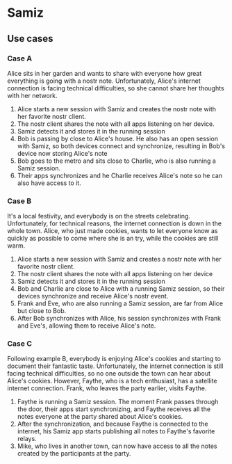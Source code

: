 # Samiz

## Use cases
### Case A
Alice sits in her garden and wants to share with everyone how great everything is going with a nostr note. Unfortunately, Alice's internet connection is facing technical difficulties, so she cannot share her thoughts with her network.

1. Alice starts a new session with Samiz and creates the nostr note with her favorite nostr client.
2. The nostr client shares the note with all apps listening on her device.
3. Samiz detects it and stores it in the running session
4. Bob is passing by close to Alice's house. He also has an open session with Samiz, so both devices connect and synchronize, resulting in Bob's device now storing Alice's note
5. Bob goes to the metro and sits close to Charlie, who is also running a Samiz session.
7. Their apps synchronizes and he Charlie receives Alice's note so he can also have access to it.


### Case B
It's a local festivity, and everybody is on the streets celebrating. Unfortunately, for technical reasons, the internet connection is down in the whole town. Alice, who just made cookies, wants to let everyone know as quickly as possible to come where she is an try, while the cookies are still warm.

1. Alice starts a new session with Samiz and creates a nostr note with her favorite nostr client.
2. The nostr client shares the note with all apps listening on her device
3. Samiz detects it and stores it in the running session
4. Bob and Charlie are close to Alice with a running Samiz session, so their devices synchronize and receive Alice's nostr event.
5. Frank and Eve, who are also running a Samiz session, are far from Alice but close to Bob.
6. After Bob synchronizes with Alice, his session synchronizes with Frank and Eve's, allowing them to receive Alice's note.


### Case C
Following example B, everybody is enjoying Alice's cookies and starting to document their fantastic taste. Unfortunately, the internet connection is still facing technical difficulties, so no one outside the town can hear about Alice's cookies. However, Faythe, who is a tech enthusiast, has a satellite internet connection. Frank, who leaves the party earlier, visits Faythe.

1. Faythe is running a Samiz session. The moment Frank passes through the door, their apps start synchronizing, and Faythe receives all the notes everyone at the party shared about Alice's cookies.
2. After the synchronization, and because Faythe is connected to the internet, his Samiz app starts publishing all notes to Faythe's favorite relays.
3. Mike, who lives in another town, can now have access to all the notes created by the participants at the party.
